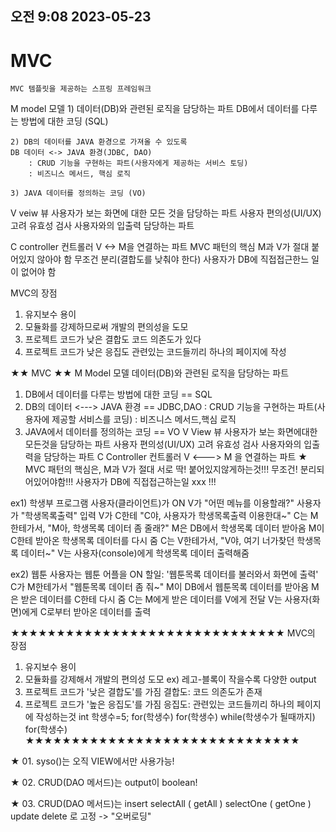 ## 오전 9:08 2023-05-23

# MVC
	MVC 템플릿을 제공하는 스프링 프레임워크

M model 	모델
	1) 데이터(DB)와 관련된 로직을 담당하는 파트
	DB에서 데이터를 다루는 방법에 대한 코딩 (SQL)
	
	2) DB의 데이터를 JAVA 환경으로 가져올 수 있도록
	DB 데이터 <-> JAVA 환경(JDBC, DAO)
		: CRUD 기능을 구현하는 파트(사용자에게 제공하는 서비스 토딩)
		: 비즈니스 메서드, 핵심 로직

	3) JAVA 데이터를 정의하는 코딩 (VO)

V veiw 	뷰
	사용자가 보는 화면에 대한 모든 것을 담당하는 파트
	사용자 편의성(UI/UX) 고려
	유효성 검사
	사용자와의 입출력 담당하는 파트

C controller 	컨트롤러
		V <-> M을 연결하는 파트
		MVC 패턴의 핵심
		M과 V가 절대 붙어있지 않아야 함
		무조건 분리(결합도를 낮춰야 한다)
		사용자가 DB에 직접접근한느 일이 없어야 함

MVC의 장점
1. 유지보수 용이
2. 모듈화를 강제하므로써 개발의 편의성을 도모
3. 프로젝트 코드가 낮은 결합도
	코드 의존도가 있다
4. 프로젝트 코드가 낮은 응집도
	관련있는 코드들끼리 하나의 페이지에 작성

★★ MVC ★★
M Model 모델
   데이터(DB)와 관련된 로직을 담당하는 파트
   1) DB에서 데이터를 다루는 방법에 대한 코딩
      == SQL
   2) DB의 데이터 <---> JAVA 환경
      == JDBC,DAO
      : CRUD 기능을 구현하는 파트(사용자에 제공할 서비스를 코딩)
      : 비즈니스 메서드,핵심 로직
   3) JAVA에서 데이터를 정의하는 코딩
      == VO
V View 뷰
   사용자가 보는 화면에대한 모든것을 담당하는 파트
   사용자 편의성(UI/UX) 고려
   유효성 검사
   사용자와의 입출력을 담당하는 파트
C Controller 컨트롤러
   V <---> M 을 연결하는 파트
   ★ MVC 패턴의 핵심은,
      M과 V가 절대 서로 딱! 붙어있지않게하는것!!!
      무조건! 분리되어있어야함!!!
      사용자가 DB에 직접접근하는일 xxx !!!

ex1) 학생부 프로그램
사용자(클라이언트)가 ON
V가 "어떤 메뉴를 이용할래?"
사용자가 "학생목록출력" 입력
V가 C한테 "C야, 사용자가 학생목록출력 이용한대~"
C는 M한테가서, "M아, 학생목록 데이터 좀 줄래?"
M은 DB에서 학생목록 데이터 받아옴
M이 C한테 받아온 학생목록 데이터를 다시 줌
C는 V한테가서, "V야, 여기 너가찾던 학생목록 데이터~"
V는 사용자(console)에게 학생목록 데이터 출력해줌

ex2) 웹툰
사용자는 웹툰 어플을 ON
   할일: '웹툰목록 데이터를 불러와서 화면에 출력'
C가 M한테가서 "웹툰목록 데이터 좀 줘~"
M이 DB에서 웹툰목록 데이터를 받아옴
M은 받은 데이터를 C한테 다시 줌
C는 M에게 받은 데이터를 V에게 전달
V는 사용자(화면)에게 C로부터 받아온 데이터를 출력

★★★★★★★★★★★★★★★★★★★★★★★★★★★★★★
 MVC의 장점
1. 유지보수 용이
2. 모듈화를 강제해서 개발의 편의성 도모
   ex) 레고-블록이 작을수록 다양한 output
3. 프로젝트 코드가 '낮은 결합도'를 가짐
   결합도: 코드 의존도가 존재
4. 프로젝트 코드가 '높은 응집도'를 가짐
   응집도: 관련있는 코드들끼리 하나의 페이지에 작성하는것
   int 학생수=5;
   for(학생수)
   for(학생수)
   while(학생수가 될때까지)
   for(학생수)
★★★★★★★★★★★★★★★★★★★★★★★★★★★★★★


★ 01. syso()는 오직 VIEW에서만 사용가능!

★ 02. CRUD(DAO 메서드)는 output이 boolean!

★ 03. CRUD(DAO 메서드)는
	insert
	selectAll ( getAll )
	selectOne ( getOne )
	update
	delete
	로 고정 -> "오버로딩"
